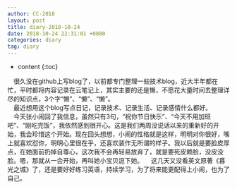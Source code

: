 ```yaml
---
author: CC-2018
layout: post
title: diary-2018-10-24
date: 2018-10-24 22:31:01 +0800
categories: diary
tag: diary
---
```


* content
{:toc}

&ensp;&ensp;很久没在github上写blog了，以前都专门整理一些技术blog，近大半年都在忙，平时都将内容记录在云笔记上，其实主要的还是懒，不愿花大量时间去整理详尽的知识点，3个字“懒”、“懒”、“懒”。  
&ensp;&ensp;最近想用这个blog写点日记，记录技术、记录生活、记录感情什么都好。  
&ensp;&ensp;今天张小闹回了我信息，虽然只有3句，“祝你节日快乐”、“今天不用加班吧”、“刚吃完饭”，我依然感到很开心。这是我们两周没说话以来的重新好的开始，我会珍惜这个开始。现在回头想想，小闹的性格就是这样，明明对你很好，嘴上就喜欢怼你，明明心里很在乎，还喜欢装作无所谓的样子。我以后就是要脸皮厚点，在她面前扔掉自尊心，这次我不会再轻易放弃了，就是要死皮赖脸，没皮没脸。嗯，那就从一会开始，再叫她小宝贝逗下她。
&ensp;&ensp;这几天又没看英文原著《暮光之城》了，还是要好好练习英语，持续学习，为了将来能更配得上小闹，也为了自己。
